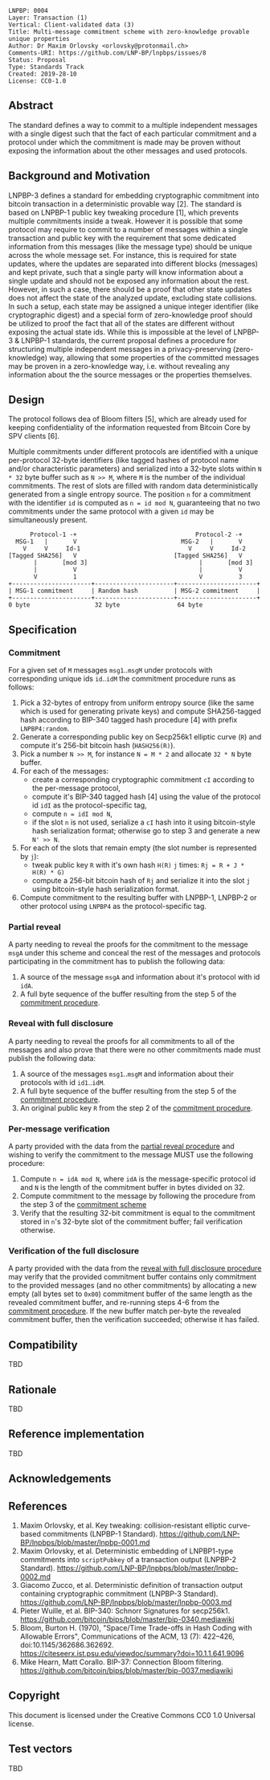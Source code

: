 ```
LNPBP: 0004
Layer: Transaction (1)
Vertical: Client-validated data (3)
Title: Multi-message commitment scheme with zero-knowledge provable unique properties
Author: Dr Maxim Orlovsky <orlovsky@protonmail.ch>
Comments-URI: https://github.com/LNP-BP/lnpbps/issues/8
Status: Proposal
Type: Standards Track
Created: 2019-28-10
License: CC0-1.0
```

## Abstract

The standard defines a way to commit to a multiple independent messages with a single digest such that the fact of
each particular commitment and a protocol under which the commitment is made may be proven without exposing the
information about the other messages and used protocols.


## Background and Motivation

LNPBP-3 defines a standard for embedding cryptographic commitment into bitcoin transaction in a deterministic provable
way [2]. The standard is based on LNPBP-1 public key tweaking procedure [1], which prevents multiple commitments inside
a tweak. However it is possible that some protocol may require to commit to a number of messages within a single
transaction and public key with the requirement that some dedicated information from this messages (like the message
type) should be unique across the whole message set. For instance, this is required for state updates, where the updates
are separated into different blocks (messages) and kept private, such that a single party will know information about a
single update and should not be exposed any information about the rest. However, in such a case, there should be a proof
that other state updates does not affect the state of the analyzed update, excluding state collisions. In such a setup,
each state may be assigned a unique integer identifier (like cryptographic digest) and a special form of zero-knowledge
proof should be utilized to proof the fact that all of the states are different without exposing the actual state ids.
While this is impossible at the level of LNPBP-3 & LNPBP-1 standards, the current proposal defines a procedure for
structuring multiple independent messages in a privacy-preserving (zero-knowledge) way, allowing that some properties of
the committed messages may be proven in a zero-knowledge way, i.e. without revealing any information about the the
source messages or the properties themselves.


## Design

The protocol follows dea of Bloom filters [5], which are already used for keeping confidentiality of the information
requested from Bitcoin Core by SPV clients [6].

Multiple commitments under different protocols are identified with a unique per-protocol 32-byte identifiers (like tagged
hashes of protocol name and/or characteristic parameters) and serialized into a 32-byte slots within `N * 32` byte buffer
such as `N >> M`, where `M` is the number of the individual commitments. The rest of slots are filled with random data
deterministically generated from a single entropy source. The position `n` for a commitment with the identifier `id`
is computed as `n = id mod N`, guaranteeing that no two commitments under the same protocol with a given `id` may be
simultaneously present.

```
      Protocol-1 -+                                 Protocol-2 -+
  MSG-1   |       V                             MSG-2   |       V
    V     V     Id-1                              V     V     Id-2
[Tagged SHA256]   V                           [Tagged SHA256]   V
       |       [mod 3]                               |       [mod 3]
       |          V                                  |          V
       V          1                                  V          3
+----------------------+----------------------+----------------------+
| MSG-1 commitment     | Random hash          | MSG-2 commitment     |
+----------------------+----------------------+----------------------+
0 byte                  32 byte                64 byte
```

## Specification

### Commitment

For a given set of `M` messages `msg1`..`msgM` under protocols with corresponding unique ids `id`..`idM` the commitment
procedure runs as follows:
1. Pick a 32-bytes of entropy from uniform entropy source (like the same which is used for generating private keys)
   and compute SHA256-tagged hash according to BIP-340 tagged hash procedure [4] with prefix `LNPBP4:random`.
2. Generate a corresponding public key on Secp256k1 elliptic curve (`R`) and compute it's 256-bit bitcoin hash
   (`HASH256(R)`).
3. Pick a number `N >> M`, for instance `N = M * 2` and allocate `32 * N` byte buffer.
4. For each of the messages:
   - create a corresponding cryptographic commitment `cI` according to the per-message protocol,
   - compute it's BIP-340 tagged hash [4] using the value of the protocol id `idI` as the protocol-specific tag,
   - compute `n = idI mod N`,
   - if the slot `n` is not used, serialize a `cI` hash into it using bitcoin-style hash serialization format;
     otherwise go to step 3 and generate a new `N' >> N`.
5. For each of the slots that remain empty (the slot number is represented by `j`):
   - tweak public key `R` with it's own hash `H(R)` `j` times: `Rj = R + J * H(R) * G)`
   - compute a 256-bit bitcoin hash of `Rj` and serialize it into the slot `j` using bitcoin-style hash serialization
     format.
6. Compute commitment to the resulting buffer with LNPBP-1, LNPBP-2 or other protocol using `LNPBP4` as the
   protocol-specific tag.

### Partial reveal

A party needing to reveal the proofs for the commitment to the message `msgA` under this scheme and conceal the rest
of the messages and protocols participating in the commitment has to publish the following data:
1. A source of the message `msgA` and information about it's protocol with id `idA`.
2. A full byte sequence of the buffer resulting from the step 5 of the [commitment procedure](#commitment).

### Reveal with full disclosure

A party needing to reveal the proofs for all commitments to all of the messages and also prove that there were no
other commitments made must publish the following data:
1. A source of the messages `msg1`..`msgM` and information about their protocols with id `id1`..`idM`.
2. A full byte sequence of the buffer resulting from the step 5 of the [commitment procedure](#commitment).
3. An original public key `R` from the step 2 of the [commitment procedure](#commitment).

### Per-message verification

A party provided with the data from the [partial reveal procedure](#partial-reveal) and wishing to verify the commitment
to the message MUST use the following procedure:
1. Compute `n = idA mod N`, where `idA` is the message-specific protocol id and `N` is the length of the commitment
   buffer in bytes divided on 32.
2. Compute commitment to the message by following the procedure from the step 3 of the [commitment scheme](#commitment)
3. Verify that the resulting 32-bit commitment is equal to the commitment stored in `n`'s 32-byte slot of the commitment
   buffer; fail verification otherwise.

### Verification of the full disclosure

A party provided with the data from the [reveal with full disclosure procedure](#reveal-with-full-disclosure) may verify
that the provided commitment buffer contains only commitment to the provided messages (and no other commitments) by
allocating a new empty (all bytes set to `0x00`) commitment buffer of the same length as the revealed commitment buffer,
and re-running steps 4-6 from the [commitment procedure](#commitment). If the new buffer match per-byte the revealed
commitment buffer, then the verification succeeded; otherwise it has failed.


## Compatibility

TBD


## Rationale

TBD


## Reference implementation

TBD


## Acknowledgements

## References

1. Maxim Orlovsky, et al. Key tweaking: collision-resistant elliptic curve-based commitments (LNPBP-1 Standard).
   <https://github.com/LNP-BP/lnpbps/blob/master/lnpbp-0001.md>
2. Maxim Orlovsky, et al. Deterministic embedding of LNPBP1-type commitments into `scriptPubkey` of a transaction output
   (LNPBP-2 Standard). <https://github.com/LNP-BP/lnpbps/blob/master/lnpbp-0002.md>
3. Giacomo Zucco, et al. Deterministic definition of transaction output containing cryptographic commitment
   (LNPBP-3 Standard). <https://github.com/LNP-BP/lnpbps/blob/master/lnpbp-0003.md>
4. Pieter Wuille, et al. BIP-340: Schnorr Signatures for secp256k1.
   <https://github.com/bitcoin/bips/blob/master/bip-0340.mediawiki>
5. Bloom, Burton H. (1970), "Space/Time Trade-offs in Hash Coding with Allowable Errors",
   Communications of the ACM, 13 (7): 422–426, doi:10.1145/362686.362692.
   <https://citeseerx.ist.psu.edu/viewdoc/summary?doi=10.1.1.641.9096>
6. Mike Hearn, Matt Corallo. BIP-37: Connection Bloom filtering.
   <https://github.com/bitcoin/bips/blob/master/bip-0037.mediawiki>


## Copyright

This document is licensed under the Creative Commons CC0 1.0 Universal license.


## Test vectors

TBD
